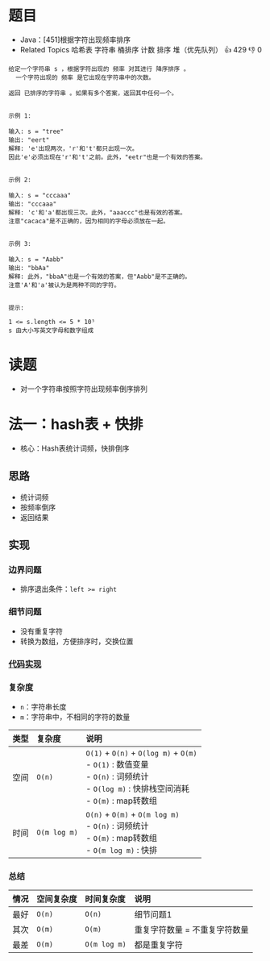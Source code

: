 # 题目

- Java：[451]根据字符出现频率排序
- Related Topics 哈希表 字符串 桶排序 计数 排序 堆（优先队列） 👍 429 👎 0

```text
给定一个字符串 s ，根据字符出现的 频率 对其进行 降序排序 。
  一个字符出现的 频率 是它出现在字符串中的次数。 

返回 已排序的字符串 。如果有多个答案，返回其中任何一个。 


示例 1: 

输入: s = "tree"
输出: "eert"
解释: 'e'出现两次，'r'和't'都只出现一次。
因此'e'必须出现在'r'和't'之前。此外，"eetr"也是一个有效的答案。


示例 2: 

输入: s = "cccaaa"
输出: "cccaaa"
解释: 'c'和'a'都出现三次。此外，"aaaccc"也是有效的答案。
注意"cacaca"是不正确的，因为相同的字母必须放在一起。


示例 3: 

输入: s = "Aabb"
输出: "bbAa"
解释: 此外，"bbaA"也是一个有效的答案，但"Aabb"是不正确的。
注意'A'和'a'被认为是两种不同的字符。


提示: 

1 <= s.length <= 5 * 10⁵ 
s 由大小写英文字母和数字组成 
```

# 读题

- 对一个字符串按照字符出现频率倒序排列

# 法一：hash表 + 快排

- 核心：Hash表统计词频，快排倒序

## 思路

- 统计词频
- 按频率倒序
- 返回结果

## 实现

### 边界问题

- 排序退出条件：`left >= right`

### 细节问题

- 没有重复字符
- 转换为数组，方便排序时，交换位置

### [代码实现](/src/main/java/leetcode/sub0451/Demo01.java)

### 复杂度

- `n`：字符串长度
- `m`：字符串中，不相同的字符的数量

类型 | 复杂度 | 说明
:--- |:--- |:---
空间 | `O(n)` | `O(1)` + `O(n)` + `O(log m)` + `O(m)` </br> - `O(1)` : 数值变量 </br> - `O(n)` : 词频统计 </br> - `O(log m)` : 快排栈空间消耗 </br> - `O(m)` : map转数组
时间 | `O(m log m)` | `O(n)` + `O(m)` + `O(m log m)` </br> - `O(n)` : 词频统计 </br> - `O(m)` : map转数组 </br> - `O(m log m)` : 快排

### 总结

情况 | 空间复杂度 | 时间复杂度 | 说明
:--- |:--- |:--- |:---
最好 | `O(n)` | `O(n)` | 细节问题1
其次 | `O(m)` | `O(m)` | 重复字符数量 = 不重复字符数量
最差 | `O(m)` | `O(m log m)` | 都是重复字符
